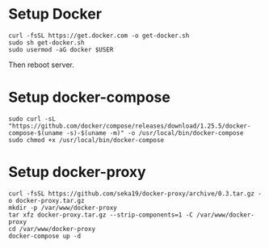 # Setup Docker

```
curl -fsSL https://get.docker.com -o get-docker.sh
sudo sh get-docker.sh
sudo usermod -aG docker $USER
```

Then reboot server.

# Setup docker-compose

```
sudo curl -sL "https://github.com/docker/compose/releases/download/1.25.5/docker-compose-$(uname -s)-$(uname -m)" -o /usr/local/bin/docker-compose
sudo chmod +x /usr/local/bin/docker-compose
```

# Setup docker-proxy

```
curl -fsSL https://github.com/seka19/docker-proxy/archive/0.3.tar.gz -o docker-proxy.tar.gz
mkdir -p /var/www/docker-proxy
tar xfz docker-proxy.tar.gz --strip-components=1 -C /var/www/docker-proxy
cd /var/www/docker-proxy
docker-compose up -d
```